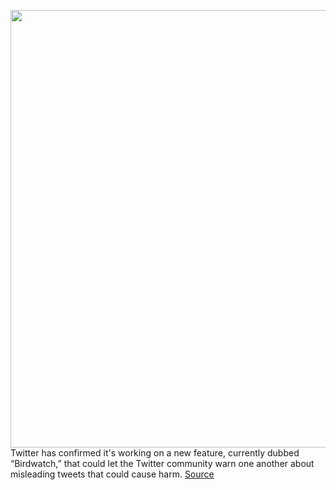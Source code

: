 <img src='https://cdn.vox-cdn.com/thumbor/E9TNK63BIgxPVZX_AIUZNXeOM2E=/0x0:2040x1360/1200x800/filters:focal(857x517:1183x843)/cdn.vox-cdn.com/uploads/chorus_image/image/67579365/acastro_180827_1777_0001.0.jpg' width='700px' /><br/>
Twitter has confirmed it's working on a new feature, currently dubbed “Birdwatch,” that could let the Twitter community warn one another about misleading tweets that could cause harm.
<a href='https://www.theverge.com/2020/10/4/21500687/twitter-birdwatch-misinfo-tool-propaganda'> Source <a/>